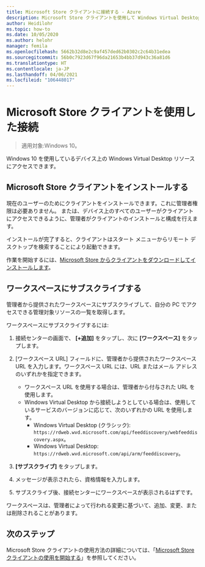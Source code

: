 ```yaml
---
title: Microsoft Store クライアントに接続する - Azure
description: Microsoft Store クライアントを使用して Windows Virtual Desktop に接続する方法。
author: Heidilohr
ms.topic: how-to
ms.date: 10/05/2020
ms.author: helohr
manager: femila
ms.openlocfilehash: 5662b32d8e2c9af457ded62b0302c2c64b31edea
ms.sourcegitcommit: 56b0c7923d67f96da21653b4bb37d943c36a81d6
ms.translationtype: HT
ms.contentlocale: ja-JP
ms.lasthandoff: 04/06/2021
ms.locfileid: "106448017"
---
```

# <a name="connect-with-the-microsoft-store-client"></a>Microsoft Store クライアントを使用した接続

>適用対象:Windows 10。

Windows 10 を使用しているデバイス上の Windows Virtual Desktop リソースにアクセスできます。

## <a name="install-the-microsoft-store-client"></a>Microsoft Store クライアントをインストールする

現在のユーザーのためにクライアントをインストールできます。これに管理者権限は必要ありません。 または、デバイス上のすべてのユーザーがクライアントにアクセスできるように、管理者がクライアントのインストールと構成を行えます。

インストールが完了すると、クライアントはスタート メニューからリモート デスクトップを検索することにより起動できます。

作業を開始するには、[Microsoft Store からクライアントをダウンロードしてインストールします](https://www.microsoft.com/store/productId/9WZDNCRFJ3PS)。

## <a name="subscribe-to-a-workspace"></a>ワークスペースにサブスクライブする

管理者から提供されたワークスペースにサブスクライブして、自分の PC でアクセスできる管理対象リソースの一覧を取得します。

ワークスペースにサブスクライブするには:

1. 接続センターの画面で、 **[+追加]** をタップし、次に **[ワークスペース]** をタップします。
2. [ワークスペース URL] フィールドに、管理者から提供されたワークスペース URL を入力します。ワークスペース URL には、URL またはメール アドレスのいずれかを指定できます。
   
   - ワークスペース URL を使用する場合は、管理者から付与された URL を使用します。
   - Windows Virtual Desktop から接続しようとしている場合は、使用しているサービスのバージョンに応じて、次のいずれかの URL を使用します。
       - Windows Virtual Desktop (クラシック): `https://rdweb.wvd.microsoft.com/api/feeddiscovery/webfeeddiscovery.aspx`。
       - Windows Virtual Desktop: `https://rdweb.wvd.microsoft.com/api/arm/feeddiscovery`。
  
3. **[サブスクライブ]** をタップします。
4. メッセージが表示されたら、資格情報を入力します。
5. サブスクライブ後、接続センターにワークスペースが表示されるはずです。

ワークスペースは、管理者によって行われる変更に基づいて、追加、変更、または削除されることがあります。

## <a name="next-steps"></a>次のステップ

Microsoft Store クライアントの使用方法の詳細については、「[Microsoft Store クライアントの使用を開始する](/windows-server/remote/remote-desktop-services/clients/windows/)」を参照してください。